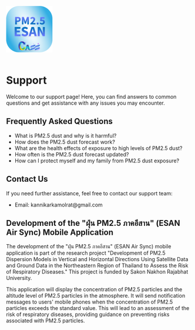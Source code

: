 <img src="./public/icon.png" alt="App Logo" width="25%" class="logo"> 
<br /><br />

<div className="support-page bg-gray-100 min-h-screen py-8 px-4 sm:px-6 lg:px-8">
  <h1 className="text-3xl font-bold mb-4">Support</h1>
  <p className="text-gray-700 mb-8">
    Welcome to our support page! Here, you can find answers to common questions and get assistance with any issues you may encounter.
  </p>

  <div className="faq-section bg-white rounded-lg shadow-md p-6 mb-8">
    <h2 className="text-2xl font-bold mb-4">Frequently Asked Questions</h2>
    <ul className="list-disc ml-6">
      <li className="mb-2">What is PM2.5 dust and why is it harmful?</li>
      <li className="mb-2">How does the PM2.5 dust forecast work?</li>
      <li className="mb-2">What are the health effects of exposure to high levels of PM2.5 dust?</li>
      <li className="mb-2">How often is the PM2.5 dust forecast updated?</li>
      <li className="mb-2">How can I protect myself and my family from PM2.5 dust exposure?</li>
    </ul>
  </div>

  <div className="contact-section bg-white rounded-lg shadow-md p-6 mb-8">
    <h2 className="text-2xl font-bold mb-4">Contact Us</h2>
    <p className="text-gray-700 mb-4">
      If you need further assistance, feel free to contact our support team:
    </p>
    <ul className="list-disc ml-6">
      <li>Email: kannikarkamolrat@gmail.com</li>
    </ul>
  </div>

  <div className="additional-info bg-white rounded-lg shadow-md p-6 mb-8">
    <h2 className="text-2xl font-bold mb-4">
      Development of the "ฝุ่น PM2.5 ภาคอีสาน" (ESAN Air Sync) Mobile Application
    </h2>
    <p className="text-gray-700 mb-4">
      The development of the "ฝุ่น PM2.5 ภาคอีสาน" (ESAN Air Sync) mobile application is part of the research project "Development of PM2.5 Dispersion Models in Vertical and Horizontal Directions Using Satellite Data and Ground Data in the Northeastern Region of Thailand to Assess the Risk of Respiratory Diseases." This project is funded by Sakon Nakhon Rajabhat University.
    </p>
    <p className="text-gray-700 mb-4">
      This application will display the concentration of PM2.5 particles and the altitude level of PM2.5 particles in the atmosphere. It will send notification messages to users' mobile phones when the concentration of PM2.5 particles exceeds the standard value. This will lead to an assessment of the risk of respiratory diseases, providing guidance on preventing risks associated with PM2.5 particles.
    </p>
  </div>
</div>
